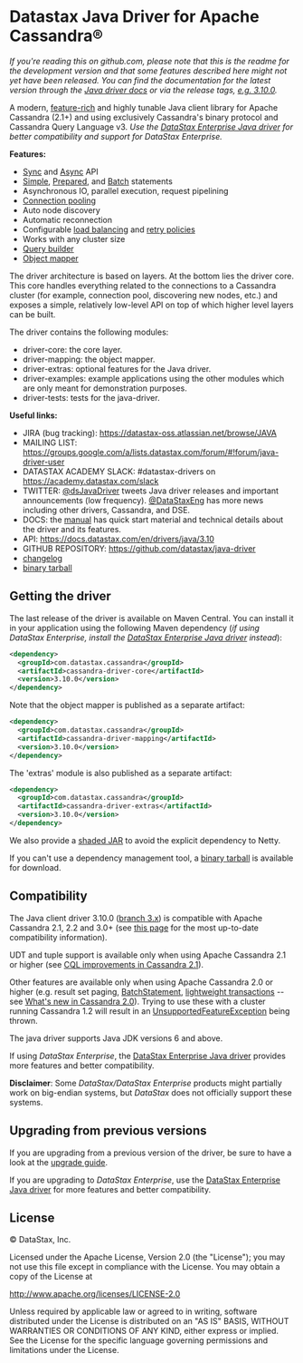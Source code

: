 # Datastax Java Driver for Apache Cassandra®

*If you're reading this on github.com, please note that this is the readme
for the development version and that some features described here might
not yet have been released. You can find the documentation for the latest
version through the [Java driver
docs](http://docs.datastax.com/en/developer/java-driver/latest/index.html) or via the release tags,
[e.g.
3.10.0](https://github.com/datastax/java-driver/tree/3.10.0).*

A modern, [feature-rich](manual/) and highly tunable Java client
library for Apache Cassandra (2.1+) and using exclusively Cassandra's binary protocol 
and Cassandra Query Language v3. _Use the [DataStax Enterprise Java driver][dse-driver]
for better compatibility and support for DataStax Enterprise._

**Features:**

* [Sync](manual/) and [Async](manual/async/) API
* [Simple](manual/statements/simple/), [Prepared](manual/statements/prepared/), and [Batch](manual/statements/batch/)
  statements
* Asynchronous IO, parallel execution, request pipelining
* [Connection pooling](manual/pooling/)
* Auto node discovery
* Automatic reconnection
* Configurable [load balancing](manual/load_balancing/) and [retry policies](manual/retries/)
* Works with any cluster size
* [Query builder](manual/statements/built/)
* [Object mapper](manual/object_mapper/)

The driver architecture is based on layers. At the bottom lies the driver core.
This core handles everything related to the connections to a Cassandra
cluster (for example, connection pool, discovering new nodes, etc.) and exposes a simple,
relatively low-level API on top of which higher level layers can be built.

The driver contains the following modules:

- driver-core: the core layer.
- driver-mapping: the object mapper.
- driver-extras: optional features for the Java driver.
- driver-examples: example applications using the other modules which are
  only meant for demonstration purposes.
- driver-tests: tests for the java-driver.

**Useful links:**

- JIRA (bug tracking): https://datastax-oss.atlassian.net/browse/JAVA
- MAILING LIST: https://groups.google.com/a/lists.datastax.com/forum/#!forum/java-driver-user
- DATASTAX ACADEMY SLACK: #datastax-drivers on https://academy.datastax.com/slack 
- TWITTER: [@dsJavaDriver](https://twitter.com/dsJavaDriver) tweets Java
  driver releases and important announcements (low frequency).
  [@DataStaxEng](https://twitter.com/datastaxeng) has more news including
  other drivers, Cassandra, and DSE.
- DOCS: the [manual](http://docs.datastax.com/en/developer/java-driver/3.10/manual/) has quick
  start material and technical details about the driver and its features.
- API: https://docs.datastax.com/en/drivers/java/3.10
- GITHUB REPOSITORY: https://github.com/datastax/java-driver
- [changelog](changelog/)
- [binary tarball](http://downloads.datastax.com/java-driver/cassandra-java-driver-3.10.0.tar.gz)

## Getting the driver

The last release of the driver is available on Maven Central. You can install
it in your application using the following Maven dependency (_if
using DataStax Enterprise, install the [DataStax Enterprise Java driver][dse-driver] instead_):

```xml
<dependency>
  <groupId>com.datastax.cassandra</groupId>
  <artifactId>cassandra-driver-core</artifactId>
  <version>3.10.0</version>
</dependency>
```

Note that the object mapper is published as a separate artifact:

```xml
<dependency>
  <groupId>com.datastax.cassandra</groupId>
  <artifactId>cassandra-driver-mapping</artifactId>
  <version>3.10.0</version>
</dependency>
```

The 'extras' module is also published as a separate artifact:

```xml
<dependency>
  <groupId>com.datastax.cassandra</groupId>
  <artifactId>cassandra-driver-extras</artifactId>
  <version>3.10.0</version>
</dependency>
```


We also provide a [shaded JAR](manual/shaded_jar/)
to avoid the explicit dependency to Netty.

If you can't use a dependency management tool, a
[binary tarball](http://downloads.datastax.com/java-driver/cassandra-java-driver-3.10.0.tar.gz)
is available for download.

## Compatibility

The Java client driver 3.10.0 ([branch 3.x](https://github.com/datastax/java-driver/tree/3.x)) is compatible with Apache
Cassandra 2.1, 2.2 and 3.0+ (see [this page](http://docs.datastax.com/en/developer/java-driver/latest/manual/native_protocol/) for
the most up-to-date compatibility information).

UDT and tuple support is available only when using Apache Cassandra 2.1 or higher (see [CQL improvements in Cassandra 2.1](http://www.datastax.com/dev/blog/cql-in-2-1)).

Other features are available only when using Apache Cassandra 2.0 or higher (e.g. result set paging,
[BatchStatement](https://github.com/datastax/java-driver/blob/3.x/driver-core/src/main/java/com/datastax/driver/core/BatchStatement.java),
[lightweight transactions](http://www.datastax.com/documentation/cql/3.1/cql/cql_using/use_ltweight_transaction_t.html) 
-- see [What's new in Cassandra 2.0](http://www.datastax.com/documentation/cassandra/2.0/cassandra/features/features_key_c.html)). 
Trying to use these with a cluster running Cassandra 1.2 will result in 
an [UnsupportedFeatureException](https://github.com/datastax/java-driver/blob/3.x/driver-core/src/main/java/com/datastax/driver/core/exceptions/UnsupportedFeatureException.java) being thrown.

The java driver supports Java JDK versions 6 and above.

If using _DataStax Enterprise_, the [DataStax Enterprise Java driver][dse-driver] provides 
more features and better compatibility.

__Disclaimer__: Some _DataStax/DataStax Enterprise_ products might partially work on 
big-endian systems, but _DataStax_ does not officially support these systems.

## Upgrading from previous versions

If you are upgrading from a previous version of the driver, be sure to have a look at
the [upgrade guide](/upgrade_guide/).

If you are upgrading to _DataStax Enterprise_, use the [DataStax Enterprise Java driver][dse-driver] for more
features and better compatibility.

## License
&copy; DataStax, Inc.

Licensed under the Apache License, Version 2.0 (the "License");
you may not use this file except in compliance with the License.
You may obtain a copy of the License at

http://www.apache.org/licenses/LICENSE-2.0

Unless required by applicable law or agreed to in writing, software
distributed under the License is distributed on an "AS IS" BASIS,
WITHOUT WARRANTIES OR CONDITIONS OF ANY KIND, either express or implied.
See the License for the specific language governing permissions and
limitations under the License.

[dse-driver]: http://docs.datastax.com/en/developer/java-driver-dse/latest/
